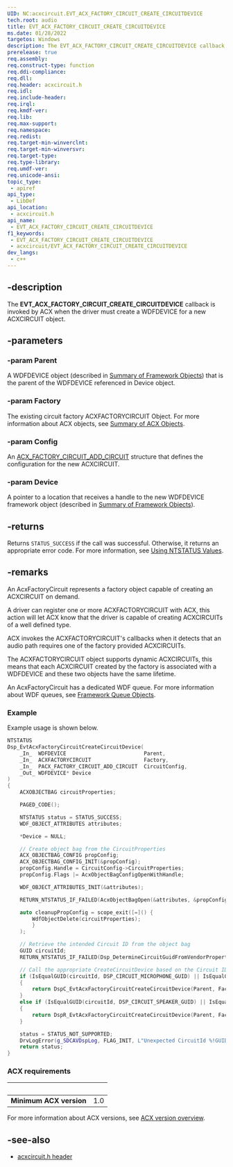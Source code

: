 ```yaml
---
UID: NC:acxcircuit.EVT_ACX_FACTORY_CIRCUIT_CREATE_CIRCUITDEVICE
tech.root: audio
title: EVT_ACX_FACTORY_CIRCUIT_CREATE_CIRCUITDEVICE
ms.date: 01/28/2022
targetos: Windows
description: The EVT_ACX_FACTORY_CIRCUIT_CREATE_CIRCUITDEVICE callback is invoked by ACX when the driver must create a WDFDEVICE for a new ACXCIRCUIT object.
prerelease: true
req.assembly: 
req.construct-type: function
req.ddi-compliance: 
req.dll: 
req.header: acxcircuit.h
req.idl: 
req.include-header: 
req.irql: 
req.kmdf-ver: 
req.lib: 
req.max-support: 
req.namespace: 
req.redist: 
req.target-min-winverclnt: 
req.target-min-winversvr: 
req.target-type: 
req.type-library: 
req.umdf-ver: 
req.unicode-ansi: 
topic_type:
 - apiref
api_type:
 - LibDef
api_location:
 - acxcircuit.h
api_name:
 - EVT_ACX_FACTORY_CIRCUIT_CREATE_CIRCUITDEVICE
f1_keywords:
 - EVT_ACX_FACTORY_CIRCUIT_CREATE_CIRCUITDEVICE
 - acxcircuit/EVT_ACX_FACTORY_CIRCUIT_CREATE_CIRCUITDEVICE
dev_langs:
 - c++
---
```


## -description

The **EVT_ACX_FACTORY_CIRCUIT_CREATE_CIRCUITDEVICE** callback is invoked by ACX when the driver must create a WDFDEVICE for a new ACXCIRCUIT object.

## -parameters

### -param Parent

A WDFDEVICE object (described in  [Summary of Framework Objects](/windows-hardware/drivers/wdf/summary-of-framework-objects)) that is the parent of the WDFDEVICE referenced in Device object.

### -param Factory
 
The existing circuit factory ACXFACTORYCIRCUIT Object. For more information about ACX objects, see [Summary of ACX Objects](/windows-hardware/drivers/audio/acx-summary-of-objects).

### -param Config

An [ACX_FACTORY_CIRCUIT_ADD_CIRCUIT](ns-acxcircuit-acx_factory_circuit_add_circuit.md) structure that defines the configuration for the new ACXCIRCUIT.

### -param Device

A pointer to a location that receives a handle to the new  WDFDEVICE framework object (described in  [Summary of Framework Objects](/windows-hardware/drivers/wdf/summary-of-framework-objects)). 

## -returns

Returns `STATUS_SUCCESS` if the call was successful. Otherwise, it returns an appropriate error code. For more information, see [Using NTSTATUS Values](/windows-hardware/drivers/kernel/using-ntstatus-values).


## -remarks

An AcxFactoryCircuit represents a factory object capable of creating an ACXCIRCUIT on demand.
 
A driver can register one or more ACXFACTORYCIRCUIT with ACX, this action will let ACX know that the driver is capable of creating ACXCIRCUITs of a well defined type.

ACX invokes the ACXFACTORYCIRCUIT's callbacks when it detects that an audio path requires one of the factory provided ACXCIRCUITs.

The ACXFACTORYCIRCUIT object supports dynamic ACXCIRCUITs, this means that each ACXCIRCUIT created by the factory is associated with a WDFDEVICE and these two objects have the same lifetime.

An AcxFactoryCircuit has a dedicated WDF queue. For more information about WDF queues, see [Framework Queue Objects](/windows-hardware/drivers/wdf/framework-queue-objects).

### Example

Example usage is shown below.

```cpp
NTSTATUS
Dsp_EvtAcxFactoryCircuitCreateCircuitDevice(
    _In_  WDFDEVICE                         Parent,
    _In_  ACXFACTORYCIRCUIT                 Factory,
    _In_  PACX_FACTORY_CIRCUIT_ADD_CIRCUIT  CircuitConfig,
    _Out_ WDFDEVICE* Device
)
{
    ACXOBJECTBAG circuitProperties;

    PAGED_CODE();

    NTSTATUS status = STATUS_SUCCESS;
    WDF_OBJECT_ATTRIBUTES attributes;

    *Device = NULL;

    // Create object bag from the CircuitProperties
    ACX_OBJECTBAG_CONFIG propConfig;
    ACX_OBJECTBAG_CONFIG_INIT(&propConfig);
    propConfig.Handle = CircuitConfig->CircuitProperties;
    propConfig.Flags |= AcxObjectBagConfigOpenWithHandle;

    WDF_OBJECT_ATTRIBUTES_INIT(&attributes);

    RETURN_NTSTATUS_IF_FAILED(AcxObjectBagOpen(&attributes, &propConfig, &circuitProperties));

    auto cleanupPropConfig = scope_exit([=]() {
        WdfObjectDelete(circuitProperties);
        }
    );

    // Retrieve the intended Circuit ID from the object bag
    GUID circuitId;
    RETURN_NTSTATUS_IF_FAILED(Dsp_DetermineCircuitGuidFromVendorProperties(circuitProperties, &circuitId));

    // Call the appropriate CreateCircuitDevice based on the Circuit ID
    if (IsEqualGUID(circuitId, DSP_CIRCUIT_MICROPHONE_GUID) || IsEqualGUID(circuitId, DSP_CIRCUIT_UNIVERSALJACK_CAPTURE_GUID))
    {
        return DspC_EvtAcxFactoryCircuitCreateCircuitDevice(Parent, Factory, CircuitConfig, Device);
    }
    else if (IsEqualGUID(circuitId, DSP_CIRCUIT_SPEAKER_GUID) || IsEqualGUID(circuitId, DSP_CIRCUIT_UNIVERSALJACK_RENDER_GUID))
    {
        return DspR_EvtAcxFactoryCircuitCreateCircuitDevice(Parent, Factory, CircuitConfig, Device);
    }

    status = STATUS_NOT_SUPPORTED;
    DrvLogError(g_SDCAVDspLog, FLAG_INIT, L"Unexpected CircuitId %!GUID!, %!STATUS!", &circuitId, status);
    return status;
}
```

### ACX requirements

| &nbsp; | &nbsp; |
| ---- |:---- |
| **Minimum ACX version** | 1.0 |

For more information about ACX versions, see [ACX version overview](/windows-hardware/drivers/audio/acx-version-overview).

## -see-also

- [acxcircuit.h header](index.md)

